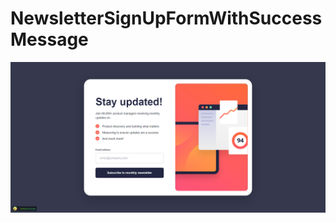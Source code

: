 # NewsletterSignUpFormWithSuccessMessage

![NewsletterSignUpFormWithSuccessMessage](https://github.com/Edanriell/NewsletterSignUpFormWithSuccessMessage/blob/develop/image.jpg?raw=true)